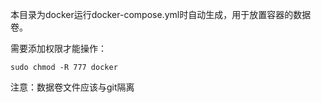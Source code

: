 本目录为docker运行docker-compose.yml时自动生成，用于放置容器的数据卷。

需要添加权限才能操作：
```
sudo chmod -R 777 docker
```

注意：数据卷文件应该与git隔离
